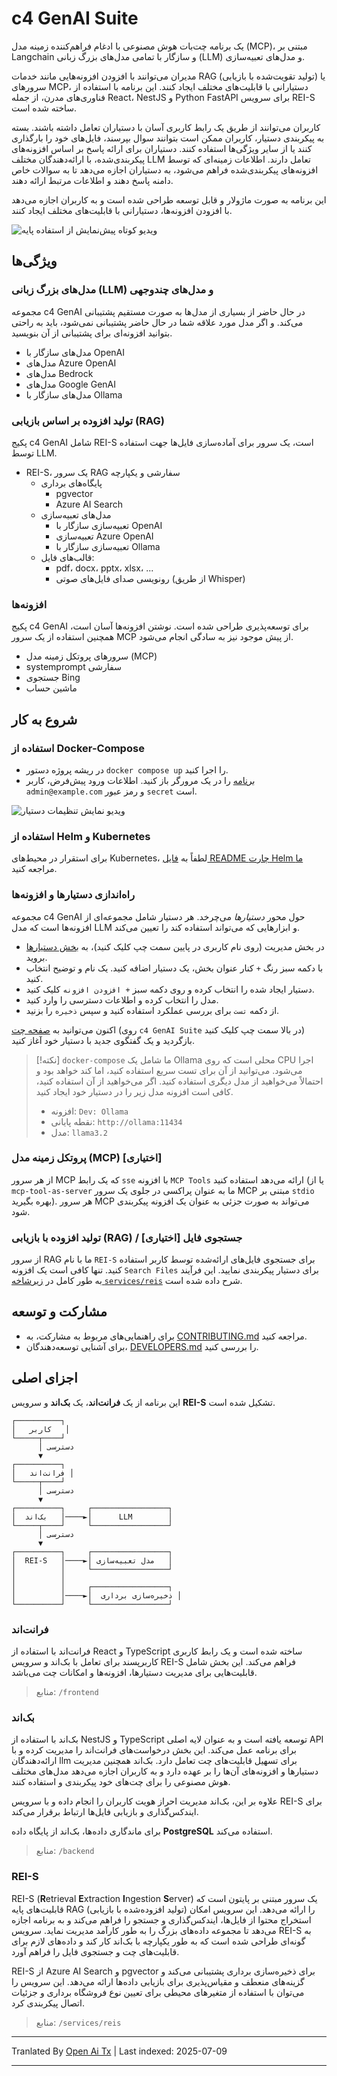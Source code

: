 # c4 GenAI Suite

یک برنامه چت‌بات هوش مصنوعی با ادغام فراهم‌کننده زمینه مدل (MCP)، مبتنی بر Langchain و سازگار با تمامی مدل‌های بزرگ زبانی (LLM) و مدل‌های تعبیه‌سازی.

مدیران می‌توانند با افزودن افزونه‌هایی مانند خدمات RAG (تولید تقویت‌شده با بازیابی) یا سرورهای MCP، دستیارانی با قابلیت‌های مختلف ایجاد کنند. این برنامه با استفاده از فناوری‌های مدرن، از جمله React، NestJS و Python FastAPI برای سرویس REI-S ساخته شده است.

کاربران می‌توانند از طریق یک رابط کاربری آسان با دستیاران تعامل داشته باشند. بسته به پیکربندی دستیار، کاربران ممکن است بتوانند سوال بپرسند، فایل‌های خود را بارگذاری کنند یا از سایر ویژگی‌ها استفاده کنند. دستیاران برای ارائه پاسخ بر اساس افزونه‌های پیکربندی‌شده، با ارائه‌دهندگان مختلف LLM تعامل دارند. اطلاعات زمینه‌ای که توسط افزونه‌های پیکربندی‌شده فراهم می‌شود، به دستیاران اجازه می‌دهد تا به سوالات خاص دامنه پاسخ دهند و اطلاعات مرتبط ارائه دهند.

این برنامه به صورت ماژولار و قابل توسعه طراحی شده است و به کاربران اجازه می‌دهد با افزودن افزونه‌ها، دستیارانی با قابلیت‌های مختلف ایجاد کنند.

![ویدیو کوتاه پیش‌نمایش از استفاده پایه](https://raw.githubusercontent.com/codecentric/c4-genai-suite/main/demo/preview.webp)

## ویژگی‌ها

### مدل‌های بزرگ زبانی (LLM) و مدل‌های چندوجهی

مجموعه c4 GenAI در حال حاضر از بسیاری از مدل‌ها به صورت مستقیم پشتیبانی می‌کند. و اگر مدل مورد علاقه شما در حال حاضر پشتیبانی نمی‌شود، باید به راحتی بتوانید افزونه‌ای برای پشتیبانی از آن بنویسید.

* مدل‌های سازگار با OpenAI
* مدل‌های Azure OpenAI
* مدل‌های Bedrock
* مدل‌های Google GenAI
* مدل‌های سازگار با Ollama
### تولید افزوده بر اساس بازیابی (RAG)

پکیج c4 GenAI شامل REI-S است، یک سرور برای آماده‌سازی فایل‌ها جهت استفاده توسط LLM.

* REI-S، یک سرور RAG سفارشی و یکپارچه
  * پایگاه‌های برداری
    * pgvector
    * Azure AI Search
  * مدل‌های تعبیه‌سازی
    * تعبیه‌سازی سازگار با OpenAI
    * تعبیه‌سازی Azure OpenAI
    * تعبیه‌سازی سازگار با Ollama
  * قالب‌های فایل:
    * pdf، docx، pptx، xlsx، ...
    * رونویسی صدای فایل‌های صوتی (از طریق Whisper)

### افزونه‌ها

پکیج c4 GenAI برای توسعه‌پذیری طراحی شده است. نوشتن افزونه‌ها آسان است، همچنین استفاده از یک سرور MCP از پیش موجود نیز به سادگی انجام می‌شود.

* سرورهای پروتکل زمینه مدل (MCP)
* systemprompt سفارشی
* جستجوی Bing
* ماشین حساب
## شروع به کار

### استفاده از Docker-Compose

- در ریشه پروژه دستور `docker compose up` را اجرا کنید.
- [برنامه](http://localhost:3333) را در یک مرورگر باز کنید. اطلاعات ورود پیش‌فرض، کاربر `admin@example.com` و رمز عبور `secret` است.

![ویدیو نمایش تنظیمات دستیار](https://raw.githubusercontent.com/codecentric/c4-genai-suite/main/demo/assistants.webp)

### استفاده از Helm و Kubernetes

برای استقرار در محیط‌های Kubernetes، لطفاً به [فایل README چارت Helm ما](https://raw.githubusercontent.com/codecentric/c4-genai-suite/main/./helm-chart/README.md) مراجعه کنید.

### راه‌اندازی دستیارها و افزونه‌ها

مجموعه c4 GenAI حول محور *دستیارها* می‌چرخد.
هر دستیار شامل مجموعه‌ای از افزونه‌ها است که مدل LLM و ابزارهایی که می‌تواند استفاده کند را تعیین می‌کند.

- در بخش مدیریت (روی نام کاربری در پایین سمت چپ کلیک کنید)، به [بخش دستیارها](http://localhost:3333/admin/assistants) بروید.
- با دکمه سبز رنگ `+` کنار عنوان بخش، یک دستیار اضافه کنید. یک نام و توضیح انتخاب کنید.
- دستیار ایجاد شده را انتخاب کرده و روی دکمه سبز `+ افزودن افزونه` کلیک کنید.
- مدل را انتخاب کرده و اطلاعات دسترسی را وارد کنید.
- از دکمه `تست` برای بررسی عملکرد استفاده کنید و سپس `ذخیره` را بزنید.

اکنون می‌توانید به [صفحه چت](http://localhost:3333/chat) (روی `c4 GenAI Suite` در بالا سمت چپ کلیک کنید) بازگردید و یک گفتگوی جدید با دستیار خود آغاز کنید.

> [!نکته]
> `docker-compose` ما شامل یک Ollama محلی است که روی CPU اجرا می‌شود. می‌توانید از آن برای تست سریع استفاده کنید، اما کند خواهد بود و احتمالاً می‌خواهید از مدل دیگری استفاده کنید. اگر می‌خواهید از آن استفاده کنید، کافی است افزونه مدل زیر را در دستیار خود ایجاد کنید.
> * افزونه: `Dev: Ollama`
> * نقطه پایانی: `http://ollama:11434`
> * مدل: `llama3.2`
### پروتکل زمینه مدل (MCP) [اختیاری]

از هر سرور MCP که یک رابط `sse` با افزونه `MCP Tools` ارائه می‌دهد استفاده کنید (یا از `mcp-tool-as-server` ما به عنوان پراکسی در جلوی یک سرور MCP مبتنی بر `stdio` بهره بگیرید).
هر سرور MCP می‌تواند به صورت جزئی به عنوان یک افزونه پیکربندی شود.

### تولید افزوده با بازیابی (RAG) / جستجوی فایل [اختیاری]

از سرور RAG ما با نام `REI-S` برای جستجوی فایل‌های ارائه‌شده توسط کاربر استفاده کنید. تنها کافی است یک افزونه `Search Files` برای دستیار پیکربندی نمایید.
این فرآیند به طور کامل در [زیرشاخه `services/reis`](services/reis/#example-configuration-in-c4) شرح داده شده است.

## مشارکت و توسعه

* برای راهنمایی‌های مربوط به مشارکت، به [CONTRIBUTING.md](https://raw.githubusercontent.com/codecentric/c4-genai-suite/main/CONTRIBUTING.md) مراجعه کنید.
* برای آشنایی توسعه‌دهندگان، [DEVELOPERS.md](https://raw.githubusercontent.com/codecentric/c4-genai-suite/main/DEVELOPERS.md) را بررسی کنید.

## اجزای اصلی

این برنامه از یک **فرانت‌اند**، یک **بک‌اند** و سرویس **REI-S** تشکیل شده است.

```
┌──────────┐
│   کاربر   │
└─────┬────┘
      │ دسترسی
      ▼
┌──────────┐
│   فرانت‌اند │
└─────┬────┘
      │ دسترسی
      ▼
┌──────────┐     ┌─────────────────┐
│  بک‌اند   │────►│      LLM        │
└─────┬────┘     └─────────────────┘
      │ دسترسی
      ▼
┌──────────┐     ┌─────────────────┐
│  REI-S   │────►│ مدل تعبیه‌سازی   │
│          │     └─────────────────┘
│          │
│          │     ┌─────────────────┐
│          │────►│  ذخیره‌سازی برداری │
└──────────┘     └─────────────────┘
```
### فرانت‌اند

فرانت‌اند با استفاده از React و TypeScript ساخته شده است و یک رابط کاربری کاربرپسند برای تعامل با بک‌اند و سرویس REI-S فراهم می‌کند. این بخش شامل قابلیت‌هایی برای مدیریت دستیارها، افزونه‌ها و امکانات چت می‌باشد.

> منابع: `/frontend`

### بک‌اند

بک‌اند با استفاده از NestJS و TypeScript توسعه یافته است و به عنوان لایه اصلی API برای برنامه عمل می‌کند. این بخش درخواست‌های فرانت‌اند را مدیریت کرده و با ارائه‌دهندگان llm برای تسهیل قابلیت‌های چت تعامل دارد. بک‌اند همچنین مدیریت دستیارها و افزونه‌های آن‌ها را بر عهده دارد و به کاربران اجازه می‌دهد مدل‌های مختلف هوش مصنوعی را برای چت‌های خود پیکربندی و استفاده کنند.

علاوه بر این، بک‌اند مدیریت احراز هویت کاربران را انجام داده و با سرویس REI-S برای ایندکس‌گذاری و بازیابی فایل‌ها ارتباط برقرار می‌کند.

برای ماندگاری داده‌ها، بک‌اند از پایگاه داده **PostgreSQL** استفاده می‌کند.

> منابع: `/backend`

### REI-S

REI-S (**R**etrieval **E**xtraction **I**ngestion **S**erver) یک سرور مبتنی بر پایتون است که قابلیت‌های پایه RAG (تولید افزوده‌شده با بازیابی) را ارائه می‌دهد. این سرویس امکان استخراج محتوا از فایل‌ها، ایندکس‌گذاری و جستجو را فراهم می‌کند و به برنامه اجازه می‌دهد تا مجموعه داده‌های بزرگ را به طور کارآمد مدیریت نماید. سرویس REI-S به گونه‌ای طراحی شده است که به طور یکپارچه با بک‌اند کار کند و داده‌های لازم برای قابلیت‌های چت و جستجوی فایل را فراهم آورد.

REI-S از Azure AI Search و pgvector برای ذخیره‌سازی برداری پشتیبانی می‌کند و گزینه‌های منعطف و مقیاس‌پذیری برای بازیابی داده‌ها ارائه می‌دهد. این سرویس را می‌توان با استفاده از متغیرهای محیطی برای تعیین نوع فروشگاه برداری و جزئیات اتصال پیکربندی کرد.

> منابع: `/services/reis`

---

Tranlated By [Open Ai Tx](https://github.com/OpenAiTx/OpenAiTx) | Last indexed: 2025-07-09

---